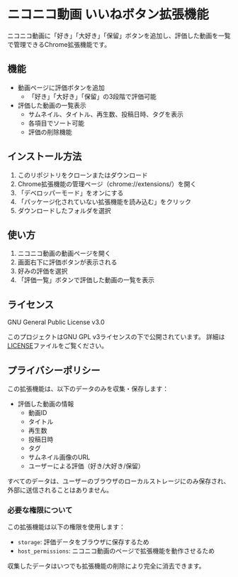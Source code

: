 # ニコニコ動画 いいねボタン拡張機能

ニコニコ動画に「好き」「大好き」「保留」ボタンを追加し、評価した動画を一覧で管理できるChrome拡張機能です。

## 機能

- 動画ページに評価ボタンを追加
  - 「好き」「大好き」「保留」の3段階で評価可能
- 評価した動画の一覧表示
  - サムネイル、タイトル、再生数、投稿日時、タグを表示
  - 各項目でソート可能
  - 評価の削除機能

## インストール方法

1. このリポジトリをクローンまたはダウンロード
2. Chrome拡張機能の管理ページ（chrome://extensions/）を開く
3. 「デベロッパーモード」をオンにする
4. 「パッケージ化されていない拡張機能を読み込む」をクリック
5. ダウンロードしたフォルダを選択

## 使い方

1. ニコニコ動画の動画ページを開く
2. 画面右下に評価ボタンが表示される
3. 好みの評価を選択
4. 「評価一覧」ボタンで評価した動画の一覧を表示

## ライセンス

GNU General Public License v3.0

このプロジェクトはGNU GPL v3ライセンスの下で公開されています。
詳細は[LICENSE](LICENSE)ファイルをご覧ください。

## プライバシーポリシー

この拡張機能は、以下のデータのみを収集・保存します：

- 評価した動画の情報
  - 動画ID
  - タイトル
  - 再生数
  - 投稿日時
  - タグ
  - サムネイル画像のURL
  - ユーザーによる評価（好き/大好き/保留）

すべてのデータは、ユーザーのブラウザのローカルストレージにのみ保存され、外部に送信されることはありません。

### 必要な権限について

この拡張機能は以下の権限を使用します：

- `storage`: 評価データをブラウザに保存するため
- `host_permissions`: ニコニコ動画のページで拡張機能を動作させるため

収集したデータはいつでも拡張機能の削除により完全に消去できます。 